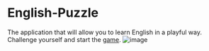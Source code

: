 # English-Puzzle
The application that will allow you to learn English in a playful way. Challenge yourself and start the [game](https://khvorosttt.github.io/english-puzzle/).
![image](https://github.com/user-attachments/assets/b4f2844f-40c8-46da-b547-fdc9db977dc5)

